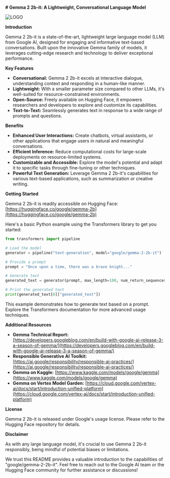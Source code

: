 
**# Gemma 2 2b-it: A Lightweight, Conversational Language Model**


![LOGO](https://github.com/user-attachments/assets/f173a5f9-6cc4-4bcf-a5fd-9a7d33c56b0b)

**Introduction**

Gemma 2 2b-it is a state-of-the-art, lightweight large language model (LLM) from Google AI, designed for engaging and informative text-based conversations. Built upon the innovative Gemma family of models, it leverages cutting-edge research and technology to deliver exceptional performance.

**Key Features**

* **Conversational:** Gemma 2 2b-it excels at interactive dialogue, understanding context and responding in a human-like manner.
* **Lightweight:** With a smaller parameter size compared to other LLMs, it's well-suited for resource-constrained environments.
* **Open-Source:** Freely available on Hugging Face, it empowers researchers and developers to explore and customize its capabilities.
* **Text-to-Text:** Seamlessly generates text in response to a wide range of prompts and questions.

**Benefits**

* **Enhanced User Interactions:** Create chatbots, virtual assistants, or other applications that engage users in natural and meaningful conversations.
* **Efficient Inference:** Reduce computational costs for large-scale deployments on resource-limited systems.
* **Customizable and Accessible:** Explore the model's potential and adapt it to specific tasks through fine-tuning or other techniques.
* **Powerful Text Generation:** Leverage Gemma 2 2b-it's capabilities for various text-based applications, such as summarization or creative writing.

**Getting Started**

Gemma 2 2b-it is readily accessible on Hugging Face: [https://huggingface.co/google/gemma-2b](https://huggingface.co/google/gemma-2b)

Here's a basic Python example using the Transformers library to get you started:

```python
from transformers import pipeline

# Load the model
generator = pipeline("text-generation", model="google/gemma-2-2b-it")

# Provide a prompt
prompt = "Once upon a time, there was a brave knight..."

# Generate text
generated_text = generator(prompt, max_length=100, num_return_sequences=1)

# Print the generated text
print(generated_text[0]["generated_text"])
```

This example demonstrates how to generate text based on a prompt. Explore the Transformers documentation for more advanced usage techniques.

**Additional Resources**

* **Gemma Technical Report:** [https://developers.googleblog.com/en/build-with-google-ai-release-3-a-season-of-gemma/](https://developers.googleblog.com/en/build-with-google-ai-release-3-a-season-of-gemma/)
* **Responsible Generative AI Toolkit:** [https://ai.google/responsibility/responsible-ai-practices/](https://ai.google/responsibility/responsible-ai-practices/)
* **Gemma on Kaggle:** [https://www.kaggle.com/models/google/gemma](https://www.kaggle.com/models/google/gemma)
* **Gemma on Vertex Model Garden:** [https://cloud.google.com/vertex-ai/docs/start/introduction-unified-platform](https://cloud.google.com/vertex-ai/docs/start/introduction-unified-platform)

**License**

Gemma 2 2b-it is released under Google's usage license. Please refer to the Hugging Face repository for details.

**Disclaimer**

As with any large language model, it's crucial to use Gemma 2 2b-it responsibly, being mindful of potential biases or limitations. 

We trust this README provides a valuable introduction to the capabilities of "google/gemma-2-2b-it". Feel free to reach out to the Google AI team or the Hugging Face community for further assistance or discussions!

